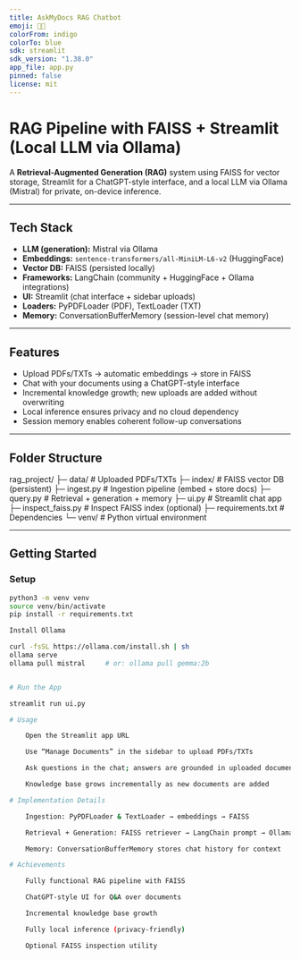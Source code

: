 ```yaml
---
title: AskMyDocs RAG Chatbot
emoji: 🤖📄
colorFrom: indigo
colorTo: blue
sdk: streamlit
sdk_version: "1.38.0"
app_file: app.py
pinned: false
license: mit
---
```


# RAG Pipeline with FAISS + Streamlit (Local LLM via Ollama)

A **Retrieval-Augmented Generation (RAG)** system using FAISS for vector storage, Streamlit for a ChatGPT-style interface, and a local LLM via Ollama (Mistral) for private, on-device inference.

---

## Tech Stack
- **LLM (generation):** Mistral via Ollama  
- **Embeddings:** `sentence-transformers/all-MiniLM-L6-v2` (HuggingFace)  
- **Vector DB:** FAISS (persisted locally)  
- **Frameworks:** LangChain (community + HuggingFace + Ollama integrations)  
- **UI:** Streamlit (chat interface + sidebar uploads)  
- **Loaders:** PyPDFLoader (PDF), TextLoader (TXT)  
- **Memory:** ConversationBufferMemory (session-level chat memory)  

---

## Features
- Upload PDFs/TXTs → automatic embeddings → store in FAISS  
- Chat with your documents using a ChatGPT-style interface  
- Incremental knowledge growth; new uploads are added without overwriting  
- Local inference ensures privacy and no cloud dependency  
- Session memory enables coherent follow-up conversations  

---

## Folder Structure

rag_project/
├─ data/ # Uploaded PDFs/TXTs
├─ index/ # FAISS vector DB (persistent)
├─ ingest.py # Ingestion pipeline (embed + store docs)
├─ query.py # Retrieval + generation + memory
├─ ui.py # Streamlit chat app
├─ inspect_faiss.py # Inspect FAISS index (optional)
├─ requirements.txt # Dependencies
└─ venv/ # Python virtual environment


---

## Getting Started

### Setup
```bash
python3 -m venv venv
source venv/bin/activate
pip install -r requirements.txt

Install Ollama

curl -fsSL https://ollama.com/install.sh | sh
ollama serve
ollama pull mistral     # or: ollama pull gemma:2b


# Run the App

streamlit run ui.py

# Usage

    Open the Streamlit app URL

    Use “Manage Documents” in the sidebar to upload PDFs/TXTs

    Ask questions in the chat; answers are grounded in uploaded documents

    Knowledge base grows incrementally as new documents are added

# Implementation Details

    Ingestion: PyPDFLoader & TextLoader → embeddings → FAISS

    Retrieval + Generation: FAISS retriever → LangChain prompt → Ollama LLM

    Memory: ConversationBufferMemory stores chat history for context

# Achievements

    Fully functional RAG pipeline with FAISS

    ChatGPT-style UI for Q&A over documents

    Incremental knowledge base growth

    Fully local inference (privacy-friendly)

    Optional FAISS inspection utility
